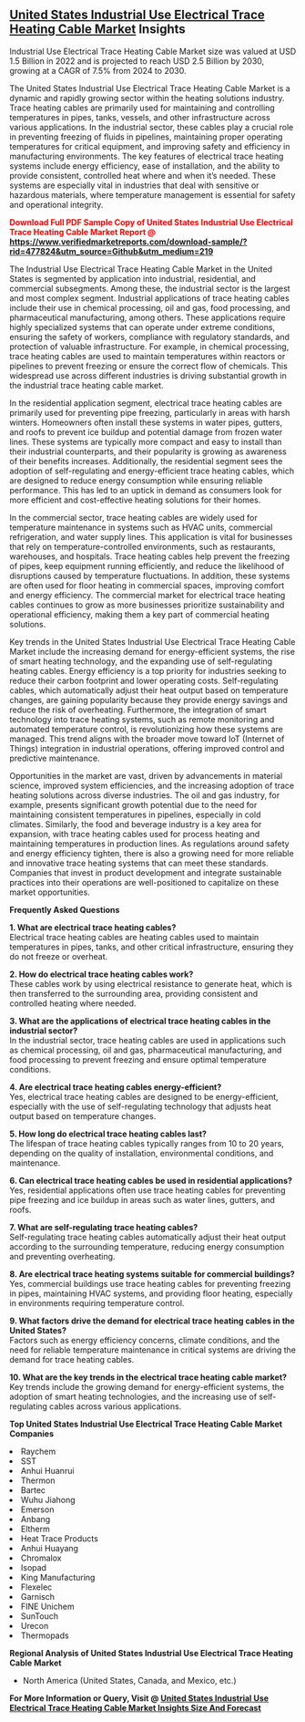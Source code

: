 <h2><a href="https://www.verifiedmarketreports.com/download-sample/?rid=477824&amp;utm_source=Github&amp;utm_medium=219" target="_blank">United States Industrial Use Electrical Trace Heating Cable Market</a> Insights</h2><p>Industrial Use Electrical Trace Heating Cable Market size was valued at USD 1.5 Billion in 2022 and is projected to reach USD 2.5 Billion by 2030, growing at a CAGR of 7.5% from 2024 to 2030.</p><p> <p>The United States Industrial Use Electrical Trace Heating Cable Market is a dynamic and rapidly growing sector within the heating solutions industry. Trace heating cables are primarily used for maintaining and controlling temperatures in pipes, tanks, vessels, and other infrastructure across various applications. In the industrial sector, these cables play a crucial role in preventing freezing of fluids in pipelines, maintaining proper operating temperatures for critical equipment, and improving safety and efficiency in manufacturing environments. The key features of electrical trace heating systems include energy efficiency, ease of installation, and the ability to provide consistent, controlled heat where and when it’s needed. These systems are especially vital in industries that deal with sensitive or hazardous materials, where temperature management is essential for safety and operational integrity. <strong><p><span class=""><span style="color: #ff0000;"><strong>Download Full PDF Sample Copy of United States Industrial Use Electrical Trace Heating Cable Market Report</strong> @ </span><a href="https://www.verifiedmarketreports.com/download-sample/?rid=477824&amp;utm_source=Github&amp;utm_medium=219" target="_blank">https://www.verifiedmarketreports.com/download-sample/?rid=477824&amp;utm_source=Github&amp;utm_medium=219</a></span></p></strong></p> <p>The Industrial Use Electrical Trace Heating Cable Market in the United States is segmented by application into industrial, residential, and commercial subsegments. Among these, the industrial sector is the largest and most complex segment. Industrial applications of trace heating cables include their use in chemical processing, oil and gas, food processing, and pharmaceutical manufacturing, among others. These applications require highly specialized systems that can operate under extreme conditions, ensuring the safety of workers, compliance with regulatory standards, and protection of valuable infrastructure. For example, in chemical processing, trace heating cables are used to maintain temperatures within reactors or pipelines to prevent freezing or ensure the correct flow of chemicals. This widespread use across different industries is driving substantial growth in the industrial trace heating cable market. <p>In the residential application segment, electrical trace heating cables are primarily used for preventing pipe freezing, particularly in areas with harsh winters. Homeowners often install these systems in water pipes, gutters, and roofs to prevent ice buildup and potential damage from frozen water lines. These systems are typically more compact and easy to install than their industrial counterparts, and their popularity is growing as awareness of their benefits increases. Additionally, the residential segment sees the adoption of self-regulating and energy-efficient trace heating cables, which are designed to reduce energy consumption while ensuring reliable performance. This has led to an uptick in demand as consumers look for more efficient and cost-effective heating solutions for their homes. <p>In the commercial sector, trace heating cables are widely used for temperature maintenance in systems such as HVAC units, commercial refrigeration, and water supply lines. This application is vital for businesses that rely on temperature-controlled environments, such as restaurants, warehouses, and hospitals. Trace heating cables help prevent the freezing of pipes, keep equipment running efficiently, and reduce the likelihood of disruptions caused by temperature fluctuations. In addition, these systems are often used for floor heating in commercial spaces, improving comfort and energy efficiency. The commercial market for electrical trace heating cables continues to grow as more businesses prioritize sustainability and operational efficiency, making them a key part of commercial heating solutions. <p>Key trends in the United States Industrial Use Electrical Trace Heating Cable Market include the increasing demand for energy-efficient systems, the rise of smart heating technology, and the expanding use of self-regulating heating cables. Energy efficiency is a top priority for industries seeking to reduce their carbon footprint and lower operating costs. Self-regulating cables, which automatically adjust their heat output based on temperature changes, are gaining popularity because they provide energy savings and reduce the risk of overheating. Furthermore, the integration of smart technology into trace heating systems, such as remote monitoring and automated temperature control, is revolutionizing how these systems are managed. This trend aligns with the broader move toward IoT (Internet of Things) integration in industrial operations, offering improved control and predictive maintenance. <p>Opportunities in the market are vast, driven by advancements in material science, improved system efficiencies, and the increasing adoption of trace heating solutions across diverse industries. The oil and gas industry, for example, presents significant growth potential due to the need for maintaining consistent temperatures in pipelines, especially in cold climates. Similarly, the food and beverage industry is a key area for expansion, with trace heating cables used for process heating and maintaining temperatures in production lines. As regulations around safety and energy efficiency tighten, there is also a growing need for more reliable and innovative trace heating systems that can meet these standards. Companies that invest in product development and integrate sustainable practices into their operations are well-positioned to capitalize on these market opportunities. <p><strong>Frequently Asked Questions</strong></p> <p><strong>1. What are electrical trace heating cables?</strong><br>Electrical trace heating cables are heating cables used to maintain temperatures in pipes, tanks, and other critical infrastructure, ensuring they do not freeze or overheat.</p> <p><strong>2. How do electrical trace heating cables work?</strong><br>These cables work by using electrical resistance to generate heat, which is then transferred to the surrounding area, providing consistent and controlled heating where needed.</p> <p><strong>3. What are the applications of electrical trace heating cables in the industrial sector?</strong><br>In the industrial sector, trace heating cables are used in applications such as chemical processing, oil and gas, pharmaceutical manufacturing, and food processing to prevent freezing and ensure optimal temperature conditions.</p> <p><strong>4. Are electrical trace heating cables energy-efficient?</strong><br>Yes, electrical trace heating cables are designed to be energy-efficient, especially with the use of self-regulating technology that adjusts heat output based on temperature changes.</p> <p><strong>5. How long do electrical trace heating cables last?</strong><br>The lifespan of trace heating cables typically ranges from 10 to 20 years, depending on the quality of installation, environmental conditions, and maintenance.</p> <p><strong>6. Can electrical trace heating cables be used in residential applications?</strong><br>Yes, residential applications often use trace heating cables for preventing pipe freezing and ice buildup in areas such as water lines, gutters, and roofs.</p> <p><strong>7. What are self-regulating trace heating cables?</strong><br>Self-regulating trace heating cables automatically adjust their heat output according to the surrounding temperature, reducing energy consumption and preventing overheating.</p> <p><strong>8. Are electrical trace heating systems suitable for commercial buildings?</strong><br>Yes, commercial buildings use trace heating cables for preventing freezing in pipes, maintaining HVAC systems, and providing floor heating, especially in environments requiring temperature control.</p> <p><strong>9. What factors drive the demand for electrical trace heating cables in the United States?</strong><br>Factors such as energy efficiency concerns, climate conditions, and the need for reliable temperature maintenance in critical systems are driving the demand for trace heating cables.</p> <p><strong>10. What are the key trends in the electrical trace heating cable market?</strong><br>Key trends include the growing demand for energy-efficient systems, the adoption of smart heating technologies, and the increasing use of self-regulating cables across various applications.</p> </p><p><strong>Top United States Industrial Use Electrical Trace Heating Cable Market Companies</strong></p><div data-test-id=""><p><li>Raychem</li><li> SST</li><li> Anhui Huanrui</li><li> Thermon</li><li> Bartec</li><li> Wuhu Jiahong</li><li> Emerson</li><li> Anbang</li><li> Eltherm</li><li> Heat Trace Products</li><li> Anhui Huayang</li><li> Chromalox</li><li> Isopad</li><li> King Manufacturing</li><li> Flexelec</li><li> Garnisch</li><li> FINE Unichem</li><li> SunTouch</li><li> Urecon</li><li> Thermopads</li></p><div><strong>Regional Analysis of&nbsp;United States Industrial Use Electrical Trace Heating Cable Market</strong></div><ul><li dir="ltr"><p dir="ltr">North America&nbsp;(United States, Canada, and Mexico, etc.)</p></li></ul><p><strong>For More Information or Query, Visit @&nbsp;</strong><strong><a href="https://www.verifiedmarketreports.com/product/industrial-use-electrical-trace-heating-cable-market/?utm_source=Github&amp;utm_medium=219" target="_blank">United States Industrial Use Electrical Trace Heating Cable Market Insights Size And Forecast</a></strong></p></div>

